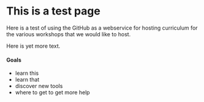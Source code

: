 # This is a test page

Here is a test of using the GitHub as a webservice for hosting curriculum for the various workshops that we would like to host. 

Here is yet more text. 

#### Goals

* learn this
* learn that
* discover new tools 
* where to get to get more help
